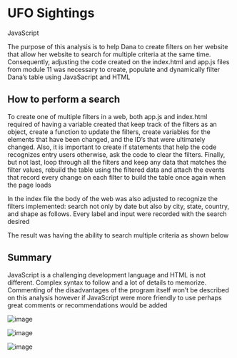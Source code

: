 # UFO Sightings
JavaScript


The purpose of this analysis is to help Dana to create filters on her website that allow her website to search for multiple criteria at the same time. Consequently, adjusting the code created on the index.html and app.js files from module 11 was necessary to create, populate and dynamically filter Dana’s table using JavaSacript and HTML 

## How to perform a search

To create one of multiple filters in a web, both app.js and index.html required of having a variable created that keep track of the filters as an object, create a function to update the filters, create variables for the elements that have been changed, and the ID’s that were ultimately changed. Also, it is important to create if statements that help the code recognizes entry users otherwise, ask the code to clear the filters. Finally, but not last, loop through all the filters and keep any data that matches the filter values, rebuild the table using the filtered data and attach the events that record every change on each filter to build the table once again when the page loads
 
In the index file the body of the web was also adjusted to recognize the filters implemented: search not only by date but also by city, state, country, and shape as follows. Every label and input were recorded with the search desired

The result was having the ability to search multiple criteria as shown below 


## Summary 

JavaScript is a challenging development language and HTML is not different. Complex syntax to follow and a lot of details to memorize. Commenting of the disadvantages of the program itself won’t be described on this analysis however if JavaScript were more friendly to use perhaps great comments or recommendations would be added 


![image](https://user-images.githubusercontent.com/86804185/134787230-306ee967-bb06-4633-a610-3bc6defda706.png)


![image](https://user-images.githubusercontent.com/86804185/134787226-8a8bab19-35a0-4457-ad18-6680cf83cbb4.png)


![image](https://user-images.githubusercontent.com/86804185/134787224-8a185c70-6892-4bd7-9b79-94b48b77fff1.png)
